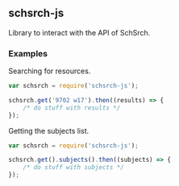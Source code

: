 ## schsrch-js
Library to interact with the API of SchSrch.

### Examples
Searching for resources.
```js
var schsrch = require('schsrch-js');

schsrch.get('9702 w17').then((results) => {
	/* do stuff with results */
});
```

Getting the subjects list.
```js
var schsrch = require('schsrch-js');

schsrch.get().subjects().then((subjects) => {
	/* do stuff with subjects */
});
```

